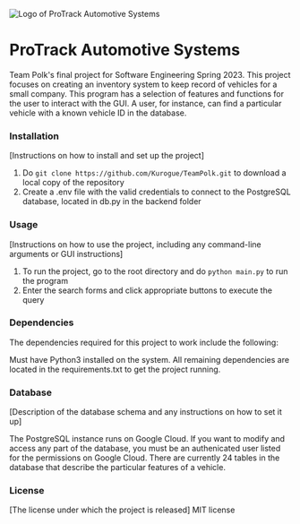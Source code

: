 ![Logo of ProTrack Automotive Systems](https://user-images.githubusercontent.com/66132436/232945181-891ce761-50df-4637-bfa8-6dddeeee5a87.png)

# ProTrack Automotive Systems
Team Polk's final project for Software Engineering Spring 2023. This project focuses on creating an inventory system to keep record of vehicles for a small company. This program has a selection of features and functions for the user to interact with the GUI. A user, for instance, can find a particular vehicle with a known vehicle ID in the database. 

### Installation
[Instructions on how to install and set up the project]
1. Do `git clone https://github.com/Kurogue/TeamPolk.git` to download a local copy of the repository
2. Create a .env file with the valid credentials to connect to the PostgreSQL database, located in db.py in the backend folder

### Usage
[Instructions on how to use the project, including any command-line arguments or GUI instructions]
1. To run the project, go to the root directory and do `python main.py` to run the program
2. Enter the search forms and click appropriate buttons to execute the query

### Dependencies
The dependencies required for this project to work include the following:

Must have Python3 installed on the system. All remaining dependencies are located in the requirements.txt to get the project running.

### Database
[Description of the database schema and any instructions on how to set it up] <br>

The PostgreSQL instance runs on Google Cloud. If you want to modify and access any part of the database, you must be an authenicated user listed for the permissions on Google Cloud. There are currently 24 tables in the database that describe the particular features of a vehicle.

### License
[The license under which the project is released]
MIT license
